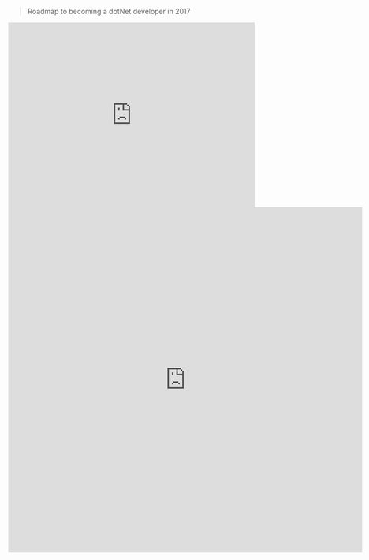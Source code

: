 

> Roadmap to becoming a dotNet developer in 2017
<embed src="https://github.com/saifaustcse/.net-developer-roadmap/blob/master/images/backend.pdf" width="500" height="375" type='application/pdf'>
<iframe src="https://github.com/saifaustcse/.net-developer-roadmap/blob/master/images/backend.pdf" style="width:718px; height:700px;" frameborder="0"></iframe>
